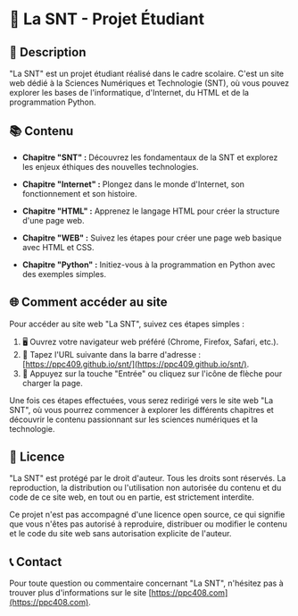 # 📘 La SNT - Projet Étudiant

## 📝 Description
"La SNT" est un projet étudiant réalisé dans le cadre scolaire. C'est un site web dédié à la Sciences Numériques et Technologie (SNT), où vous pouvez explorer les bases de l'informatique, d'Internet, du HTML et de la programmation Python.


## 📚 Contenu
- **Chapitre "SNT" :** Découvrez les fondamentaux de la SNT et explorez les enjeux éthiques des nouvelles technologies.

- **Chapitre "Internet" :** Plongez dans le monde d'Internet, son fonctionnement et son histoire.

- **Chapitre "HTML" :** Apprenez le langage HTML pour créer la structure d'une page web.

- **Chapitre "WEB" :** Suivez les étapes pour créer une page web basique avec HTML et CSS.

- **Chapitre "Python" :** Initiez-vous à la programmation en Python avec des exemples simples.

## 🌐 Comment accéder au site
Pour accéder au site web "La SNT", suivez ces étapes simples :

1. 🖥️ Ouvrez votre navigateur web préféré (Chrome, Firefox, Safari, etc.).
2. 🔗 Tapez l'URL suivante dans la barre d'adresse : [https://ppc409.github.io/snt/](https://ppc409.github.io/snt/).
3. 🚀 Appuyez sur la touche "Entrée" ou cliquez sur l'icône de flèche pour charger la page.

Une fois ces étapes effectuées, vous serez redirigé vers le site web "La SNT", où vous pourrez commencer à explorer les différents chapitres et découvrir le contenu passionnant sur les sciences numériques et la technologie.

## 📜 Licence
"La SNT" est protégé par le droit d'auteur. Tous les droits sont réservés. La reproduction, la distribution ou l'utilisation non autorisée du contenu et du code de ce site web, en tout ou en partie, est strictement interdite.

Ce projet n'est pas accompagné d'une licence open source, ce qui signifie que vous n'êtes pas autorisé à reproduire, distribuer ou modifier le contenu et le code du site web sans autorisation explicite de l'auteur.

## 📞 Contact
Pour toute question ou commentaire concernant "La SNT", n'hésitez pas à trouver plus d'informations sur le site [https://ppc408.com](https://ppc408.com).
